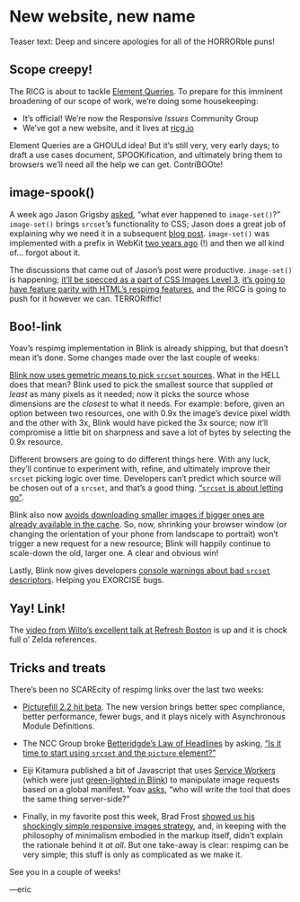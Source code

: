 # New website, new name
Teaser text: Deep and sincere apologies for all of the HORRORble puns!

## Scope creepy!

The RICG is about to tackle [Element Queries](http://responsiveimagescg.github.io/eq-usecases/). To prepare for this imminent broadening of our scope of work, we’re doing some housekeeping:

- It’s official! We’re now the Responsive *Issues* Community Group
- We’ve got a new website, and it lives at [ricg.io](http://ricg.io)

Element Queries are a GHOULd idea! But it’s still very, very early days; to draft a use cases document, SPOOKification, and ultimately bring them to browsers we’ll need all the help we can get. ContriBOOte!


## image-spook()

A week ago Jason Grigsby [asked](http://lists.w3.org/Archives/Public/public-respimg/2014Oct/0016.html), “what ever happened to `image-set()`?” `image-set()` brings `srcset`’s functionality to CSS; Jason does a great job of explaining why we need it in a subsequent [blog post](http://blog.cloudfour.com/the-forgotten-responsive-images-spec-image-set/). `image-set()` was implemented with a prefix in WebKit [two years ago](http://blog.cloudfour.com/safari-6-and-chrome-21-add-image-set-to-support-retina-images/) (!) and then we all kind of... forgot about it.

The discussions that came out of Jason’s post were productive. `image-set()` is happening; [it’ll be specced as a part of CSS Images Level 3](http://lists.w3.org/Archives/Public/public-respimg/2014Oct/0032.html), [it’s going to have feature parity with HTML’s respimg features](http://ircbot.responsiveimages.org/bot/log/respimg/2014-10-23#T97312), and the RICG is going to push for it however we can. TERRORiffic!


## Boo!-link

Yoav’s respimg implementation in Blink is already shipping, but that doesn’t mean it’s done. Some changes made over the last couple of weeks:

[Blink now uses gemetric means to pick `srcset` sources](https://codereview.chromium.org/667763004/). What in the HELL does that mean? Blink used to pick the smallest source that supplied *at least* as many pixels as it needed; now it picks the source whose dimensions are the *closest* to what it needs. For example: before, given an option between two resources, one with 0.9x the image’s device pixel width and the other with 3x, Blink would have picked the 3x source; now it’ll compromise a little bit on sharpness and save a lot of bytes by selecting the 0.9x resource.

Different browsers are going to do different things here. With any luck, they’ll continue to experiment with, refine, and ultimately improve their `srcset` picking logic over time. Developers can’t predict which source will be chosen out of a `srcset`, and that’s a good thing. [“`srcset` is about letting go”](https://twitter.com/yoavweiss/status/524634996108427264).

Blink also now [avoids downloading smaller images if bigger ones are already available in the cache](https://codereview.chromium.org/674923004/). So, now, shrinking your browser window (or changing the orientation of your phone from landscape to portrait) won’t trigger a new request for a new resource; Blink will happily continue to scale-down the old, larger one. A clear and obvious win!

Lastly, Blink now gives developers [console warnings about bad `srcset` descriptors](https://codereview.chromium.org/649183007/). Helping you EXORCISE bugs.


## Yay! Link!

The [video from Wilto’s excellent talk at Refresh Boston](http://www.futureinsights.com/home/responsive-images-are-here-its-up-to-you-to-make-the-web-for.html) is up and it is chock full o’ Zelda references.


## Tricks and treats

There’s been no SCAREcity of respimg links over the last two weeks:

- [Picturefill 2.2 hit beta](https://github.com/scottjehl/picturefill/releases/tag/2.2.0-beta). The new version brings better spec compliance, better performance, fewer bugs, and it plays nicely with Asynchronous Module Definitions.

- The NCC Group broke [Betteridgde’s Law of Headlines](http://en.wikipedia.org/wiki/Betteridge's_law_of_headlines) by asking, [“Is it time to start using `srcset` and the `picture` element?”](https://www.nccgroup.com/en/blog/2014/10/is-it-time-to-start-using-srcset-and-the-picture-element/)

- Eiji Kitamura published a bit of Javascript that uses [Service Workers](https://slightlyoff.github.io/ServiceWorker/spec/service_worker/) (which were just [green-lighted in Blink](https://groups.google.com/a/chromium.org/forum/#!msg/blink-dev/QfxPGw0kJW8/bsIQTZu0UCkJ)) to manipulate image requests based on a global manifest. Yoav [asks](https://twitter.com/yoavweiss/status/525568123333017600), “who will write the tool that does the same thing server-side?”

- Finally, in my favorite post this week, Brad Frost [showed us his shockingly simple responsive images strategy](http://bradfrost.com/blog/post/responsive-images/), and, in keeping with the philosophy of minimalism embodied in the markup itself, didn’t explain the rationale behind it *at all*. But one take-away is clear: respimg can be very simple; this stuff is only as complicated as we make it.

See you in a couple of weeks!

—eric
